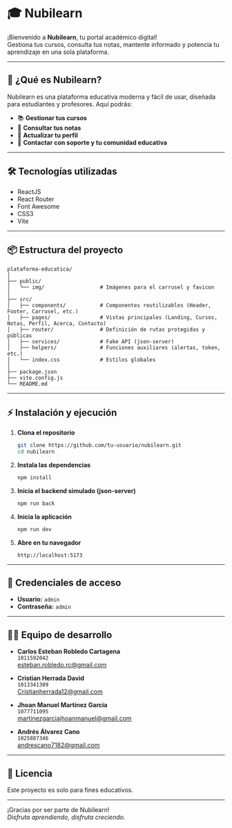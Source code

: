 # 🎓 Nubilearn

¡Bienvenido a **Nubilearn**, tu portal académico digital!  
Gestiona tus cursos, consulta tus notas, mantente informado y potencia tu aprendizaje en una sola plataforma.

---

## 🚀 ¿Qué es Nubilearn?

Nubilearn es una plataforma educativa moderna y fácil de usar, diseñada para estudiantes y profesores. Aquí podrás:

- 📚 **Gestionar tus cursos**  
- 📝 **Consultar tus notas**  
- 👤 **Actualizar tu perfil**  
- 💬 **Contactar con soporte y tu comunidad educativa**

---

## 🛠️ Tecnologías utilizadas

- ReactJS
- React Router
- Font Awesome
- CSS3
- Vite

---

## 📦 Estructura del proyecto

```
plataforma-educatica/
│
├── public/
│   └── img/                  # Imágenes para el carrusel y favicon
│
├── src/
│   ├── components/           # Componentes reutilizables (Header, Footer, Carrusel, etc.)
│   ├── pages/                # Vistas principales (Landing, Cursos, Notas, Perfil, Acerca, Contacto)
│   ├── router/               # Definición de rutas protegidas y públicas
│   ├── services/             # Fake API (json-server)
│   ├── helpers/              # Funciones auxiliares (alertas, token, etc.)
│   └── index.css             # Estilos globales
│
├── package.json
├── vite.config.js
└── README.md
```

---

## ⚡ Instalación y ejecución

1. **Clona el repositorio**
   ```bash
   git clone https://github.com/tu-usuario/nubilearn.git
   cd nubilearn
   ```

2. **Instala las dependencias**
   ```bash
   npm install
   ```

3. **Inicia el backend simulado (json-server)**
   ```bash
   npm run back
   ```

4. **Inicia la aplicación**
   ```bash
   npm run dev
   ```

5. **Abre en tu navegador**
   ```
   http://localhost:5173
   ```

---

## 🔑 Credenciales de acceso

- **Usuario:** `admin`
- **Contraseña:** `admin`

---

## 🧑‍💻 Equipo de desarrollo

- **Carlos Esteban Robledo Cartagena**  
  `1011592042`  
  [esteban.robledo.rc@gmail.com](mailto:esteban.robledo.rc@gmail.com)

- **Cristian Herrada David**  
  `1013341309`  
  [Cristianherrada12@gmail.com](mailto:Cristianherrada12@gmail.com)

- **Jhoan Manuel Martinez Garcia**  
  `1077711095`  
  [martinezgarciajhoanmanuel@gmail.com](mailto:martinezgarciajhoanmanuel@gmail.com)

- **Andrés Álvarez Cano**  
  `1025887346`  
  [andrescano7182@gmail.com](mailto:andrescano7182@gmail.com)

---


## 📄 Licencia

Este proyecto es solo para fines educativos.

---

¡Gracias por ser parte de Nubilearn!  
_Disfruta aprendiendo, disfruta creciendo._
